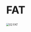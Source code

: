 # FAT

<img src="https://cvp.oss-cn-shanghai.aliyuncs.com/picgo/202402201128224.png" alt="02 FAT" style="zoom:50%;" />